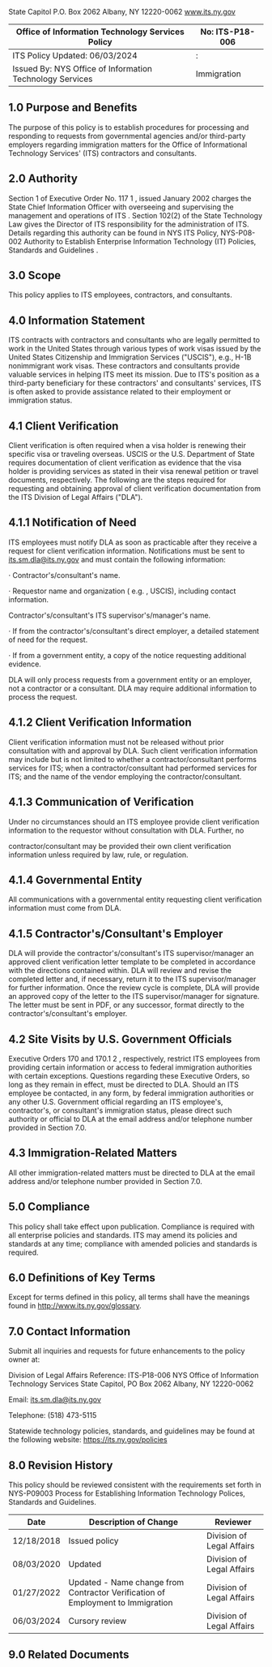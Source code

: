 
<!-- image -->

State Capitol P.O. Box 2062 Albany, NY 12220-0062 www.its.ny.gov


| Office of Information  Technology Services Policy          | No:  ITS-P18-006   |
|------------------------------------------------------------|--------------------|
| ITS Policy Updated:  06/03/2024                            | :                  |
| Issued By:  NYS Office of Information  Technology Services | Immigration        |

## 1.0 Purpose and Benefits

The purpose of this policy is to establish procedures for processing and responding to requests from governmental agencies and/or third-party employers regarding immigration matters for the Office of Informational Technology Services' (ITS) contractors and consultants.

## 2.0 Authority

Section 1 of Executive Order No. 117 1 , issued January 2002 charges the State Chief Information Officer with overseeing and supervising the management and operations of ITS . Section 102(2) of the State Technology Law gives the Director of ITS responsibility for the administration of ITS. Details regarding this authority can be found in NYS ITS Policy, NYS-P08-002 Authority to Establish Enterprise Information Technology (IT) Policies, Standards and Guidelines .

## 3.0 Scope

This policy applies to ITS employees, contractors, and consultants.

## 4.0 Information Statement

ITS contracts with contractors and consultants who are legally permitted to work in the United States through various types of work visas issued by the United States Citizenship and Immigration Services ("USCIS"), e.g., H-1B nonimmigrant work visas. These contractors and consultants provide valuable services in helping ITS meet its mission. Due to ITS's position as a third-party beneficiary for these contractors' and consultants' services, ITS is often asked to provide assistance related to their employment or immigration status.

## 4.1 Client Verification

Client verification is often required when a visa holder is renewing their specific visa or traveling overseas. USCIS or the U.S. Department of State requires documentation of client verification as evidence that the visa holder is providing services as stated in their visa renewal petition or travel documents, respectively. The following are the steps required for requesting and obtaining approval of client verification documentation from the ITS Division of Legal Affairs ("DLA").

## 4.1.1 Notification of Need

ITS employees must notify DLA as soon as practicable after they receive a request for client verification information. Notifications must be sent to its.sm.dla@its.ny.gov and must contain the following information:

· Contractor's/consultant's name.

· Requestor name and organization ( e.g. , USCIS), including contact information.

Contractor's/consultant's ITS supervisor's/manager's name.

· If from the contractor's/consultant's direct employer, a detailed statement of need for the request.

· If from a government entity, a copy of the notice requesting additional evidence.

DLA will only process requests from a government entity or an employer, not a contractor or a consultant. DLA may require additional information to process the request.

## 4.1.2 Client Verification Information

Client verification information must not be released without prior consultation with and approval by DLA. Such client verification information may include but is not limited to whether a contractor/consultant performs services for ITS; when a contractor/consultant had performed services for ITS; and the name of the vendor employing the contractor/consultant.

## 4.1.3 Communication of Verification

Under no circumstances should an ITS employee provide client verification information to the requestor without consultation with DLA. Further, no

contractor/consultant may be provided their own client verification information unless required by law, rule, or regulation.

## 4.1.4 Governmental Entity

All communications with a governmental entity requesting client verification information must come from DLA.

## 4.1.5 Contractor's/Consultant's Employer

DLA will provide the contractor's/consultant's ITS supervisor/manager an approved client verification letter template to be completed in accordance with the directions contained within. DLA will review and revise the completed letter and, if necessary, return it to the ITS supervisor/manager for further information. Once the review cycle is complete, DLA will provide an approved copy of the letter to the ITS supervisor/manager for signature. The letter must be sent in PDF, or any successor, format directly to the contractor's/consultant's employer.

## 4.2 Site Visits by U.S. Government Officials

Executive Orders 170 and 170.1 2 , respectively, restrict ITS employees from providing certain information or access to federal immigration authorities with certain exceptions. Questions regarding these Executive Orders, so long as they remain in effect, must be directed to DLA. Should an ITS employee be contacted, in any form, by federal immigration authorities or any other U.S. Government official regarding an ITS employee's, contractor's, or consultant's immigration status, please direct such authority or official to DLA at the email address and/or telephone number provided in Section 7.0.

## 4.3 Immigration-Related Matters

All other immigration-related matters must be directed to DLA at the email address and/or telephone number provided in Section 7.0.

## 5.0 Compliance

This policy shall take effect upon publication. Compliance is required with all enterprise policies and standards. ITS may amend its policies and standards at any time; compliance with amended policies and standards is required.

## 6.0 Definitions of Key Terms

Except for terms defined in this policy, all terms shall have the meanings found in http://www.its.ny.gov/glossary.

## 7.0 Contact Information

Submit all inquiries and requests for future enhancements to the policy owner at:

Division of Legal Affairs Reference: ITS-P18-006 NYS Office of Information Technology Services State Capitol, PO Box 2062 Albany, NY 12220-0062

Email: its.sm.dla@its.ny.gov

Telephone: (518) 473-5115

Statewide technology policies, standards, and guidelines may be found at the following website: https://its.ny.gov/policies

## 8.0 Revision History

This policy should be reviewed consistent with the requirements set forth in NYS-P09003 Process for Establishing Information Technology Polices, Standards and Guidelines.


| Date       | Description of Change                                                             | Reviewer                  |
|------------|-----------------------------------------------------------------------------------|---------------------------|
| 12/18/2018 | Issued policy                                                                     | Division of Legal Affairs |
| 08/03/2020 | Updated                                                                           | Division of Legal Affairs |
| 01/27/2022 | Updated - Name change from  Contractor Verification of Employment  to Immigration | Division of Legal Affairs |
| 06/03/2024 | Cursory review                                                                    | Division of Legal Affairs |

## 9.0 Related Documents